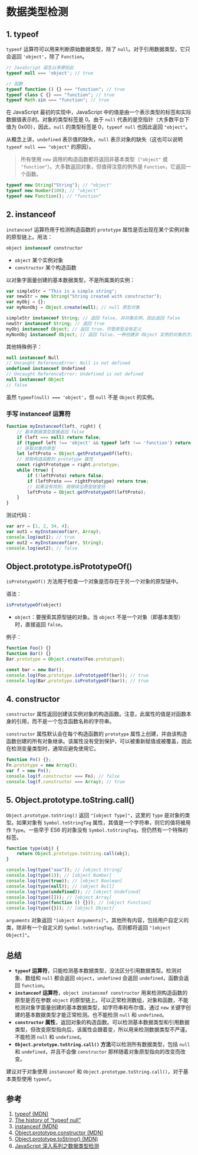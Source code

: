# 数据类型检测

## 1. typeof

`typeof` 运算符可以用来判断原始数据类型，除了 `null`。对于引用数据类型，它只会返回 `'object'`，除了 `Function`。

```javascript
// JavaScript 诞生以来便如此
typeof null === 'object'; // true

// 函数
typeof function () {} === "function"; // true
typeof class C {} === "function"; // true
typeof Math.sin === "function"; // true
```

在 JavaScript 最初的实现中，JavaScript 中的值是由一个表示类型的标签和实际数据值表示的。对象的类型标签是 0。由于 `null` 代表的是空指针（大多数平台下值为 0x00），因此，`null` 的类型标签是 0，`typeof null` 也因此返回 `"object"`。

从概念上讲，`undefined` 表示值的缺失，`null` 表示对象的缺失（这也可以说明 `typeof null === "object"` 的原因）。

> 所有使用 `new` 调用的构造函数都将返回非基本类型（`"object"` 或 `"function"`）。大多数返回对象，但值得注意的例外是 `Function`，它返回一个函数。

```javascript
typeof new String("String"); // "object"
typeof new Number(100); // "object"
typeof new Function(); // "function"
```

## 2. instanceof

`instanceof` 运算符用于检测构造函数的 `prototype` 属性是否出现在某个实例对象的原型链上。用法：

```javascript
object instanceof constructor
```

* `object` 某个实例对象
* `constructor` 某个构造函数

以对象字面量创建的基本数据类型，不是所属类的实例：

```javascript
var simpleStr = "This is a simple string";
var newStr = new String("String created with constructor");
var myObj = {};
var myNonObj = Object.create(null); // null 原型对象

simpleStr instanceof String; // 返回 false, 非对象实例，因此返回 false
newStr instanceof String; // 返回 true
myObj instanceof Object; // 返回 true，尽管原型没有定义
myNonObj instanceof Object; // 返回 false，一种创建非 Object 实例的对象的方法
```

其他特殊例子：

```javascript
null instanceof Null
// Uncaught ReferenceError: Null is not defined
undefined instanceof Undefined
// Uncaught ReferenceError: Undefined is not defined
null instanceof Object
// false
```

虽然 `typeof(null) === 'object'`，但 `null` 不是 `Object` 的实例。

### 手写 instanceof 运算符

```javascript
function myInstanceof(left, right) {
    // 基本数据类型直接返回 false
    if (left === null) return false;
    if (typeof left !== 'object' && typeof left !== 'function') return false
    // 获取对象的原型
    let leftProto = Object.getPrototypeOf(left);
    // 获取构造函数的 prototype 属性
    const rightPrototype = right.prototype;
    while (true) {
        if (!leftProto) return false;
        if (leftProto === rightPrototype) return true;
        // 如果没有找到，就继续沿原型链查找
        leftProto = Object.getPrototypeOf(leftProto);
    }
}
```

测试代码：

```javascript
var arr = [1, 2, 34, 4];
var out1 = myInstanceof(arr, Array);
console.log(out1); // true
var out2 = myInstanceof(arr, String);
console.log(out2); // false
```

## Object.prototype.isPrototypeOf()

`isPrototypeOf()` 方法用于检查一个对象是否存在于另一个对象的原型链中。

语法：

```javascript
isPrototypeOf(object)
```

* `object`：要搜索其原型链的对象。当 `object` 不是一个对象（即基本类型）时，直接返回 `false`。

例子：

```javascript
function Foo() {}
function Bar() {}
Bar.prototype = Object.create(Foo.prototype);

const bar = new Bar();
console.log(Foo.prototype.isPrototypeOf(bar)); // true
console.log(Bar.prototype.isPrototypeOf(bar)); // true
```

## 4. constructor

`constructor` 属性返回创建该实例对象的构造函数。注意，此属性的值是对函数本身的引用，而不是一个包含函数名称的字符串。

`constructor` 属性默认会在每个构造函数的 `prototype` 属性上创建，并由该构造函数创建的所有对象继承。该属性没有受到保护，可以被重新赋值或被覆盖，因此在检测变量类型时，通常应避免使用它。

```javascript
function Fn() {};
Fn.prototype = new Array();
var f = new Fn();
console.log(f.constructor === Fn); // false
console.log(f.constructor === Array); // true
```

## 5. Object.prototype.toString.call()

`Object.prototype.toString()` 返回 `"[object Type]"`，这里的 `Type` 是对象的类型。如果对象有 `Symbol.toStringTag` 属性，其值是一个字符串，则它的值将被用作 `Type`。一些早于 ES6 的对象没有 `Symbol.toStringTag`，但仍然有一个特殊的标签。

```javascript
function type(obj) {
    return Object.prototype.toString.call(obj);
}

console.log(type("aaa")); // [object String]
console.log(type(1)); // [object Number]
console.log(type(true)); // [object Boolean]
console.log(type(null)); // [object Null]
console.log(type(undefined)); // [object Undefined]
console.log(type([])); // [object Array]
console.log(type(function () {})); // [object Function]
console.log(type({})); // [object Object]
```

`arguments` 对象返回 `"[object Arguments]"`。其他所有内容，包括用户自定义的类，除非有一个自定义的 `Symbol.toStringTag`，否则都将返回 `"[object Object]"`。

## 总结

* **`typeof` 运算符**，只能检测基本数据类型，没法区分引用数据类型。检测对象、数组和 `null` 都会返回 `object`，`undefined` 会返回 `undefined`，函数会返回 `function`。
* **`instanceof` 运算符**，`object instanceof constructor` 用来检测构造函数的原型是否在参数 `object` 的原型链上。可以正常检测数组，对象和函数，不能检测对象字面量创建的基本数据类型，如字符串和布尔值，通过 `new` 关键字创建的基本数据类型才能正常检测。也不能检测 `null` 和 `undefined`。
* **`constructor` 属性**，返回对象的构造函数。可以检测基本数据类型和引用数据类型，但改变原型指向后，该属性会跟着变，所以用来检测数据类型不严谨。不能检测 `null` 和 `undefined`。
* **`Object.prototype.toString.call()` 方法**可以检测所有数据类型，包括 `null` 和 `undefined`，并且不会像 `constructor` 那样随着对象原型指向的改变而改变。

建议对于对象使用 `instanceof` 和 `Object.prototype.toString.call()`，对于基本类型使用 `typeof`。

## 参考

1. [typeof (MDN)](https://developer.mozilla.org/zh-CN/docs/Web/JavaScript/Reference/Operators/typeof)
2. [The history of “typeof null”](https://2ality.com/2013/10/typeof-null.html)
3. [instanceof (MDN)](https://developer.mozilla.org/zh-CN/docs/Web/JavaScript/Reference/Operators/instanceof)
4. [Object.prototype.constructor (MDN)](https://developer.mozilla.org/zh-CN/docs/Web/JavaScript/Reference/Global_Objects/Object/constructor)
5. [Object.prototype.toString() (MDN)](https://developer.mozilla.org/zh-CN/docs/Web/JavaScript/Reference/Global_Objects/Object/toString)
6. [JavaScript 深入系列之数据类型检测](https://github.com/yuanyuanbyte/Blog/issues/94)